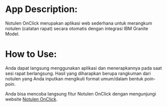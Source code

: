 # App Description:
Notulen OnClick merupakan aplikasi web sederhana untuk merangkum notulen (catatan rapat) secara otomatis dengan integrasi IBM Granite Model.

# How to Use:
Anda dapat langsung menggunakan aplikasi dan menerapkannya pada saat sesi rapat berlangsung.
Hasil yang diharapkan berupa rangkuman dari notulen yang Anda inputkan mengikuti format umum/dalam bentuk poin-poin.

Anda bisa mencoba langsung fitur Notulen OnClick dengan mengunjungi website [Notulen OnClick](https://notulen-onclick-production.up.railway.app).
